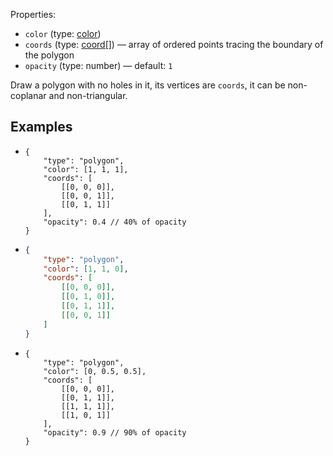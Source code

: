 Properties:
- `color` (type: [color](/mathics-threejs-backend/types/color))
- `coords` (type: [coord[]](/mathics-threejs-backend/types/coord)) — array of ordered points tracing the boundary of the polygon
- `opacity` (type: number) — default: `1`

Draw a polygon with no holes in it, its vertices are `coords`, it can be non-coplanar and non-triangular.

## Examples
- ```jsonc
  {
      "type": "polygon",
      "color": [1, 1, 1],
      "coords": [
          [[0, 0, 0]],
          [[0, 0, 1]],
          [[0, 1, 1]]
      ],
      "opacity": 0.4 // 40% of opacity
  }
  ```
  <div class='center' id='graphics-container-1'></div>
  <script>
      drawGraphics3d(
          document.getElementById('graphics-container-1'),
          {
              elements: [
                  {
                      type: 'polygon',
                      color: [1, 1, 1],
                      coords: [
                          [[0, 0, 0]],
                          [[1, 1, 1]],
                          [[0, 1, 1]]
                      ],
                      opacity: 0.4 // 40% of opacity
                  }
              ],
              lighting: [
                  {
                      type: 'ambient',
                      color: [1, 1, 0]
                  }
              ],
              viewpoint: [2, -4, 4]
          }
      );
  </script>
- ```json
  {
      "type": "polygon",
      "color": [1, 1, 0],
      "coords": [
          [[0, 0, 0]],
          [[0, 1, 0]],
          [[0, 1, 1]],
          [[0, 0, 1]]
      ]
  }
  ```
  <div class='center' id='graphics-container-2'></div>
  <script>
      drawGraphics3d(
          document.getElementById('graphics-container-2'),
          {
              elements: [
                  {
                      type: 'polygon',
                      color: [1, 1, 0],
                      coords: [
                          [[0, 0, 0]],
                          [[1, 0, 0]],
                          [[1, 1, 1]],
                          [[0.5, 1.5, 1.5]],
                          [[0, 1, 1]]
                      ]
                  }
              ],
              viewpoint: [2, -4, 4]
          }
      );
  </script>
- ```jsonc
  {
      "type": "polygon",
      "color": [0, 0.5, 0.5],
      "coords": [
          [[0, 0, 0]],
          [[0, 1, 1]],
          [[1, 1, 1]],
          [[1, 0, 1]]
      ],
      "opacity": 0.9 // 90% of opacity
  }
  ```
  <div class='center' id='graphics-container-3'></div>
  <script>
      drawGraphics3d(
          document.getElementById('graphics-container-3'),
          {
              elements: [
                  {
                      type: 'polygon',
                      color: [0, 0.5, 0.5],
                      coords: [
                          [[0, 0, 0]],
                          [[0, 1, 1]],
                          [[1, 1, 1]],
                          [[1, 0, 1]]
                      ],
                      opacity: 0.9 // 90% of opacity
                  }
              ],
              lighting: [
                  {
                      type: 'ambient',
                      color: [0.5, 0.5, 0.5]
                  },
                  {
                      type: 'directional',
                      color: [1, 1, 1],
                      coords: [null, [1, 1, 1]]
                  }
              ],
              viewpoint: [2, -4, 4]
          }
      );
  </script>
